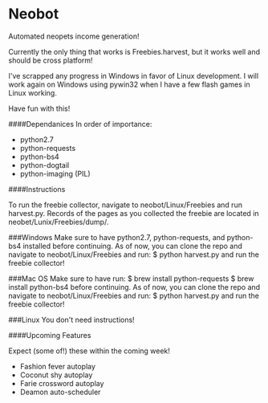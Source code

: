 Neobot
======

Automated neopets income generation!

Currently the only thing that works is Freebies.harvest, but it works well and should be cross
platform!

I've scrapped any progress in Windows in favor of Linux development. I will work again on Windows using pywin32 when I have a few flash games in Linux working.


Have fun with this!


####Dependanices
In order of importance:
* python2.7
* python-requests
* python-bs4
* python-dogtail
* python-imaging (PIL)


####Instructions

To run the freebie collector, navigate to neobot/Linux/Freebies and run harvest.py. Records of the pages as you collected the freebie are located in neobet/Lunix/Freebies/dump/.

###Windows
Make sure to have python2.7, python-requests, and python-bs4 installed before continuing.
As of now, you can clone the repo and navigate to neobot/Linux/Freebies and run:
$ python harvest.py
and run the freebie collector!

###Mac OS
Make sure to have run:
$ brew install python-requests
$ brew install python-bs4
before continuing.
As of now, you can clone the repo and navigate to neobot/Linux/Freebies and run:
$ python harvest.py
and run the freebie collector!

###Linux
You don't need instructions!

####Upcoming Features

Expect (some of!) these within the coming week!
 
* Fashion fever autoplay
* Coconut shy autoplay
* Farie crossword autoplay
* Deamon auto-scheduler

